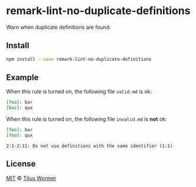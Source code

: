 <!--This file is generated-->

# remark-lint-no-duplicate-definitions

Warn when duplicate definitions are found.

## Install

```sh
npm install --save remark-lint-no-duplicate-definitions
```

## Example

When this rule is turned on, the following file
`valid.md` is ok:

```markdown
[foo]: bar
[baz]: qux
```

When this rule is turned on, the following file
`invalid.md` is **not** ok:

```markdown
[foo]: bar
[foo]: qux
```

```text
2:1-2:11: Do not use definitions with the same identifier (1:1)
```

## License

[MIT](https://github.com/wooorm/remark-lint/blob/master/LICENSE) © [Titus Wormer](http://wooorm.com)
